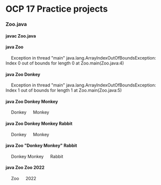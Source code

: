 # OCP 17 Practice projects

### Zoo.java

#### javac Zoo.java

#### java Zoo 
&emsp; Exception in thread "main" java.lang.ArrayIndexOutOfBoundsException: Index 0 out of bounds for length 0 at Zoo.main(Zoo.java:4)

#### java Zoo Donkey
&emsp; Exception in thread "main" java.lang.ArrayIndexOutOfBoundsException: Index 1 out of bounds for length 1 at Zoo.main(Zoo.java:5)

#### java Zoo Donkey Monkey
&emsp; Donkey
&emsp; Monkey

#### java Zoo Donkey Monkey Rabbit
&emsp; Donkey
&emsp; Monkey

#### java Zoo "Donkey Monkey" Rabbit
&emsp; Donkey Monkey
&emsp; Rabbit

#### java Zoo Zoo 2022
&emsp; Zoo
&emsp; 2022
